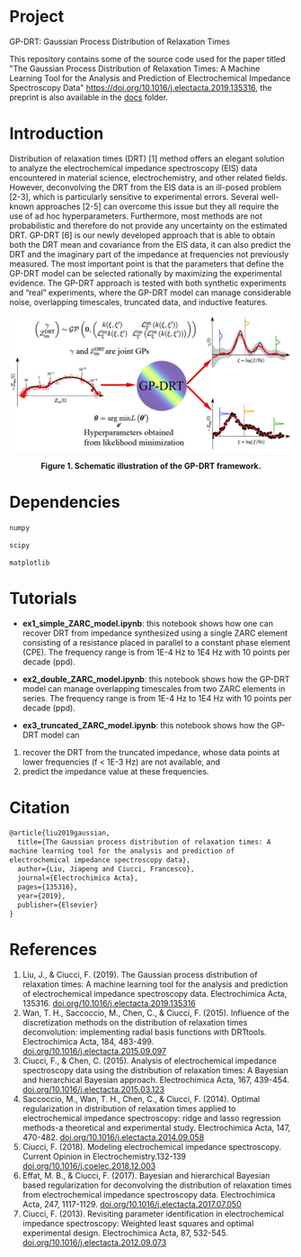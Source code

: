 # Project
GP-DRT: Gaussian Process Distribution of Relaxation Times

This repository contains some of the source code used for the paper titled
"The Gaussian Process Distribution of Relaxation Times: A Machine Learning Tool for the Analysis and Prediction of Electrochemical Impedance Spectroscopy Data" 
<u>https://doi.org/10.1016/j.electacta.2019.135316</u>, the preprint is also available in the [docs](docs) folder.

# Introduction
Distribution of relaxation times (DRT) [1] method offers an elegant solution to analyze the electrochemical impedance spectroscopy (EIS) data encountered in material science, electrochemistry, and other related fields. However, deconvolving the DRT from the EIS data is an ill-posed problem [2-3], which is particularly sensitive to experimental errors. Several well-known approaches [2-5] can overcome this issue but they all require the use of ad hoc hyperparameters. Furthermore, most methods are not probabilistic and therefore do not provide any uncertainty on the estimated DRT. GP-DRT [6] is our newly developed approach that is able to obtain both the DRT mean and covariance from the EIS data, it can also predict the DRT and the imaginary part of the impedance at frequencies not previously measured. The most important point is that the parameters that define the GP-DRT model can be selected rationally by maximizing the experimental evidence. The GP-DRT approach is tested with both synthetic experiments and “real” experiments, where the GP-DRT model can manage considerable noise, overlapping timescales, truncated data, and inductive features.

![GraphModel diagram](resources/Fig_1.jpg)
<div align='center'><strong>Figure 1. Schematic illustration of the GP-DRT framework.</strong></div>

# Dependencies
`numpy`

`scipy`
 
`matplotlib`


# Tutorials

* **ex1_simple_ZARC_model.ipynb**: this notebook shows how one can recover DRT from impedance synthesized using a single ZARC element consisting of a resistance placed in parallel to a constant phase element (CPE). 
The frequency range is from 1E-4 Hz to 1E4 Hz with 10 points per decade (ppd).

* **ex2_double_ZARC_model.ipynb**: this notebook shows how the GP-DRT model can manage overlapping timescales from two ZARC elements in series. 
The frequency range is from 1E-4 Hz to 1E4 Hz with 10 points per decade (ppd).

* **ex3_truncated_ZARC_model.ipynb**: this notebook shows how the GP-DRT model can 
1) recover the DRT from the truncated impedance, whose data points at lower frequencies (f < 1E-3 Hz) are not available, and 
2) predict the impedance value at these frequencies.

# Citation

```
@article{liu2019gaussian,
  title={The Gaussian process distribution of relaxation times: A machine learning tool for the analysis and prediction of electrochemical impedance spectroscopy data},
  author={Liu, Jiapeng and Ciucci, Francesco},
  journal={Electrochimica Acta},
  pages={135316},
  year={2019},
  publisher={Elsevier}
}
```

# References
1. Liu, J., & Ciucci, F. (2019). The Gaussian process distribution of relaxation times: A machine learning tool for the analysis and prediction of electrochemical impedance spectroscopy data. Electrochimica Acta, 135316. [doi.org/10.1016/j.electacta.2019.135316](https://doi.org/10.1016/j.electacta.2019.135316)
2. Wan, T. H., Saccoccio, M., Chen, C., & Ciucci, F. (2015). Influence of the discretization methods on the distribution of relaxation times deconvolution: implementing radial basis functions with DRTtools. Electrochimica Acta, 184, 483-499. [doi.org/10.1016/j.electacta.2015.09.097](https://doi.org/10.1016/j.electacta.2015.09.097)
3. Ciucci, F., & Chen, C. (2015). Analysis of electrochemical impedance spectroscopy data using the distribution of relaxation times: A Bayesian and hierarchical Bayesian approach. Electrochimica Acta, 167, 439-454. [doi.org/10.1016/j.electacta.2015.03.123](https://doi.org/10.1016/j.electacta.2015.03.123)
4. Saccoccio, M., Wan, T. H., Chen, C., & Ciucci, F. (2014). Optimal regularization in distribution of relaxation times applied to electrochemical impedance spectroscopy: ridge and lasso regression methods-a theoretical and experimental study. Electrochimica Acta, 147, 470-482. [doi.org/10.1016/j.electacta.2014.09.058](https://doi.org/10.1016/j.electacta.2014.09.058)
5. Ciucci, F. (2018). Modeling electrochemical impedance spectroscopy. Current Opinion in Electrochemistry.132-139 [doi.org/10.1016/j.coelec.2018.12.003](https://doi.org/10.1016/j.coelec.2018.12.003)
6. Effat, M. B., & Ciucci, F. (2017). Bayesian and hierarchical Bayesian based regularization for deconvolving the distribution of relaxation times from electrochemical impedance spectroscopy data. Electrochimica Acta, 247, 1117-1129. [doi.org/10.1016/j.electacta.2017.07.050](https://doi.org/10.1016/j.electacta.2017.07.050)
7. Ciucci, F. (2013). Revisiting parameter identification in electrochemical impedance spectroscopy: Weighted least squares and optimal experimental design. Electrochimica Acta, 87, 532-545. [doi.org/10.1016/j.electacta.2012.09.073](https://doi.org/10.1016/j.electacta.2012.09.073)
